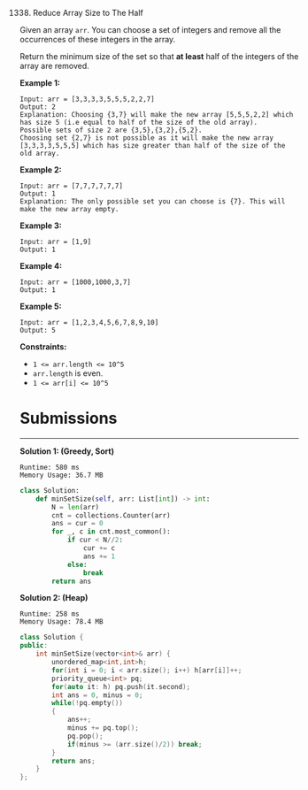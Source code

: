 1338. Reduce Array Size to The Half

Given an array `arr`.  You can choose a set of integers and remove all the occurrences of these integers in the array.

Return the minimum size of the set so that **at least** half of the integers of the array are removed.

 

**Example 1:**
```
Input: arr = [3,3,3,3,5,5,5,2,2,7]
Output: 2
Explanation: Choosing {3,7} will make the new array [5,5,5,2,2] which has size 5 (i.e equal to half of the size of the old array).
Possible sets of size 2 are {3,5},{3,2},{5,2}.
Choosing set {2,7} is not possible as it will make the new array [3,3,3,3,5,5,5] which has size greater than half of the size of the old array.
```

**Example 2:**
```
Input: arr = [7,7,7,7,7,7]
Output: 1
Explanation: The only possible set you can choose is {7}. This will make the new array empty.
```

**Example 3:**
```
Input: arr = [1,9]
Output: 1
```

**Example 4:**
```
Input: arr = [1000,1000,3,7]
Output: 1
```

**Example 5:**
```
Input: arr = [1,2,3,4,5,6,7,8,9,10]
Output: 5
```

**Constraints:**

* `1 <= arr.length <= 10^5`
* `arr.length` is even.
* `1 <= arr[i] <= 10^5`

# Submissions
---
**Solution 1: (Greedy, Sort)**
```
Runtime: 580 ms
Memory Usage: 36.7 MB
```
```python
class Solution:
    def minSetSize(self, arr: List[int]) -> int:
        N = len(arr)
        cnt = collections.Counter(arr)
        ans = cur = 0
        for _, c in cnt.most_common():
            if cur < N//2:
                cur += c
                ans += 1
            else:
                break
        return ans
```

**Solution 2: (Heap)**
```
Runtime: 258 ms
Memory Usage: 78.4 MB
```
```c++
class Solution {
public:
    int minSetSize(vector<int>& arr) {
        unordered_map<int,int>h;
        for(int i = 0; i < arr.size(); i++) h[arr[i]]++;
        priority_queue<int> pq;
        for(auto it: h) pq.push(it.second);
        int ans = 0, minus = 0;
        while(!pq.empty())
        {
            ans++;
            minus += pq.top();
            pq.pop();
            if(minus >= (arr.size()/2)) break;
        }
        return ans;
    }
};
```
